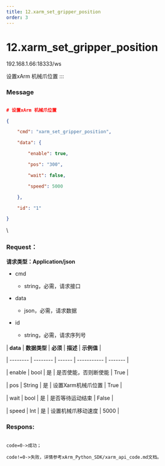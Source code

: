 ```yaml
---
title: 12.xarm_set_gripper_position
order: 3
---
```

# 12.xarm\_set\_gripper\_position



192.168.1.66:18333/ws



设置xArm 机械爪位置 :::



### **Message**



```json

# 设置xArm 机械爪位置

{

    "cmd": "xarm_set_gripper_position",

    "data": {

        "enable": true,

        "pos": "300",

        "wait": false,

        "speed": 5000

    },

    "id": "1"

}

```



\





### Request：



**请求类型：Application/json**



* cmd

  * string，必需，请求接口

* data

  * json，必需，请求数据

* id

  * string，必需，请求序列号



| **data** | **数据类型** | **必须** | **描述**      | **示例值** |

| -------- | -------- | ------ | ----------- | ------- |

| enable   | bool     | 是      | 是否使能，否则断使能  | True    |

| pos      | String   | 是      | 设置Xarm机械爪位置 | True    |

| wait     | bool     | 是      | 是否等待运动结束    | False   |

| speed    | Int      | 是      | 设置机械爪移动速度   | 5000    |







### Respons:



```

code=0->成功；

code!=0->失败，详情参考xArm_Python_SDK/xarm_api_code.md文档。

```
